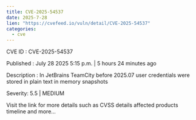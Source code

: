 ```yaml
--- 
title: CVE-2025-54537
date: 2025-7-28
lien: "https://cvefeed.io/vuln/detail/CVE-2025-54537"
categories:
  - cve
---
```


CVE ID : CVE-2025-54537

Published :  July 28
2025
5:15 p.m. | 5 hours
24 minutes ago

Description : In JetBrains TeamCity before 2025.07 user credentials were stored in plain text in memory snapshots

Severity: 5.5 | MEDIUM

Visit the link for more details
such as CVSS details
affected products
timeline
and more...
